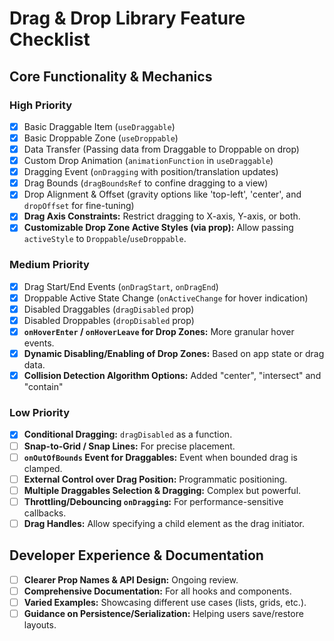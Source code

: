 # Drag & Drop Library Feature Checklist

## Core Functionality & Mechanics

### High Priority

- [x] Basic Draggable Item (`useDraggable`)
- [x] Basic Droppable Zone (`useDroppable`)
- [x] Data Transfer (Passing data from Draggable to Droppable on drop)
- [x] Custom Drop Animation (`animationFunction` in `useDraggable`)
- [x] Dragging Event (`onDragging` with position/translation updates)
- [x] Drag Bounds (`dragBoundsRef` to confine dragging to a view)
- [x] Drop Alignment & Offset (gravity options like 'top-left', 'center', and `dropOffset` for fine-tuning)
- [x] **Drag Axis Constraints:** Restrict dragging to X-axis, Y-axis, or both.
- [x] **Customizable Drop Zone Active Styles (via prop):** Allow passing `activeStyle` to `Droppable`/`useDroppable`.

### Medium Priority

- [x] Drag Start/End Events (`onDragStart`, `onDragEnd`)
- [x] Droppable Active State Change (`onActiveChange` for hover indication)
- [x] Disabled Draggables (`dragDisabled` prop)
- [x] Disabled Droppables (`dropDisabled` prop)
- [x] **`onHoverEnter` / `onHoverLeave` for Drop Zones:** More granular hover events.
- [x] **Dynamic Disabling/Enabling of Drop Zones:** Based on app state or drag data.
- [x] **Collision Detection Algorithm Options:** Added "center", "intersect" and "contain"

### Low Priority

- [x] **Conditional Dragging:** `dragDisabled` as a function.
- [ ] **Snap-to-Grid / Snap Lines:** For precise placement.
- [ ] **`onOutOfBounds` Event for Draggables:** Event when bounded drag is clamped.
- [ ] **External Control over Drag Position:** Programmatic positioning.
- [ ] **Multiple Draggables Selection & Dragging:** Complex but powerful.
- [ ] **Throttling/Debouncing `onDragging`:** For performance-sensitive callbacks.
- [ ] **Drag Handles:** Allow specifying a child element as the drag initiator.

## Developer Experience & Documentation

- [ ] **Clearer Prop Names & API Design:** Ongoing review.
- [ ] **Comprehensive Documentation:** For all hooks and components.
- [ ] **Varied Examples:** Showcasing different use cases (lists, grids, etc.).
- [ ] **Guidance on Persistence/Serialization:** Helping users save/restore layouts.
